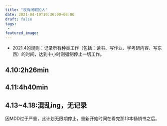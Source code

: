 ```yaml
---
title: "没有闲暇的人"
date: 2021-04-10T19:36:00+08:00
draft: false
tags:
 - 
featured_image:
---
```

- 2021.4的规则：记录所有种类工作（包括：读书、写作业、学考研内容、写东西）的时间，达到十小时则强制停止一切工作。
## 4.10:2h26min
## 4.11:4h40min
## 4.13~4.18:混乱ing，无记录
因MDD过于严重，此计划无限期停止，重新开始时间在看完那13本畅销书之后。